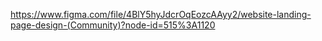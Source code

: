 https://www.figma.com/file/4BlY5hyJdcrOqEozcAAyy2/website-landing-page-design-(Community)?node-id=515%3A1120
